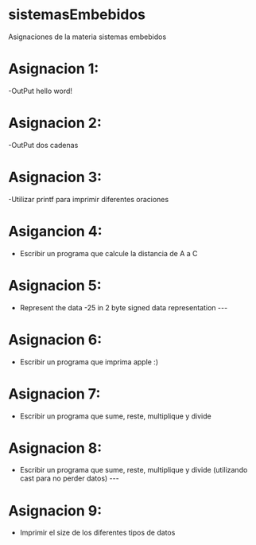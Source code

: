 # sistemasEmbebidos
Asignaciones de la materia sistemas embebidos

# Asignacion 1: 
-OutPut hello word! 
# Asignacion 2: 
-OutPut dos cadenas
# Asignacion 3: 
-Utilizar printf para imprimir diferentes oraciones
# Asigancion 4:
- Escribir un programa que calcule la distancia de A a C
# Asignacion 5:
- Represent the data -25 in 2 byte signed data representation ---
# Asignacion 6:
- Escribir un programa que imprima apple :)
# Asignacion 7:
- Escribir un programa que sume, reste, multiplique y divide
# Asignacion 8:
- Escribir un programa que sume, reste, multiplique y divide (utilizando cast para no perder datos) ---
# Asignacion 9:
- Imprimir el size de los diferentes tipos de datos

